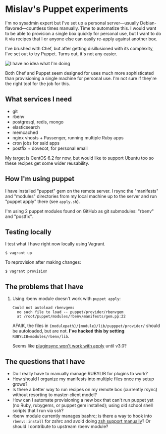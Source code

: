 # Mislav's Puppet experiments

I'm no sysadmin expert but I've set up a personal server—usually
Debian-flavored—countless times manually. Time to automatize this. I would want
to be able to provision a single box quickly for personal use, but I want to do
it via recipes that I or anyone else can easily re-apply against another box.

I've brushed with Chef, but after getting disillusioned with its complexity,
I've set out to try Puppet. Turns out, it's not any easier.

![I have no idea what I'm doing](http://i0.kym-cdn.com/photos/images/newsfeed/000/234/142/196.jpg)

Both Chef and Puppet seem designed for uses much more sophisticated than
provisioning a single machine for personal use. I'm not sure if they're the
right tool for the job for this.

## What services I need

* git
* rbenv
* postgresql, redis, mongo
* elasticsearch
* memcached
* nginx vhosts + Passenger, running multiple Ruby apps
* cron jobs for said apps
* postfix + dovecot, for personal email

My target is CentOS 6.2 for now, but would like to support Ubuntu too so these
recipes get some wider reusability.

## How I'm using puppet

I have installed "puppet" gem on the remote server. I rsync the "manifests" and
"modules" directories from my local machine up to the server and run "puppet
apply" there (see `apply.sh`).

I'm using 2 puppet modules found on GitHub as git submodules: "rbenv" and "postfix".

## Testing locally

I test what I have right now locally using Vagrant.

    $ vagrant up

To reprovision after making changes:

    $ vagrant provision

## The problems that I have

1.  Using rbenv module doesn't work with `puppet apply`:

        Could not autoload rbenvgem:
          no such file to load -- puppet/provider/rbenvgem
          at /root/puppet/modules/rbenv/manifests/gem.pp:22

    AFAIK, the files in `{modulepath}/{module}/lib/pupppet/provider/` should be
    autoloaded, but are not. **I've hacked this by setting**
    `RUBYLIB=modules/rbenv/lib`.

    Seems like [pluginsync won't work with
    apply](https://github.com/puppetlabs/puppet/pull/427) until v3.0?

## The questions that I have

* Do I really have to manually manage RUBYLIB for plugins to work?
* How should I organize my manifests into multiple files once my setup grows?
* Is there a better way to run recipes on my remote box (currently rsync)
  without resorting to master-client model?
* How can I automate provisioning a new box that can't run puppet yet (no Ruby,
  rubygems, or puppet gem installed); using old school shell scripts that I run
  via ssh?
* rbenv module currently manages bashrc; is there a way to hook into
  `rbenv::install` for zshrc and avoid doing [zsh support
  manually](https://github.com/mislav/puppet-personal/blob/55c3b61/manifests/centos62-64.pp#L10-17)?
  Or should I contribute to upstream rbenv module?
